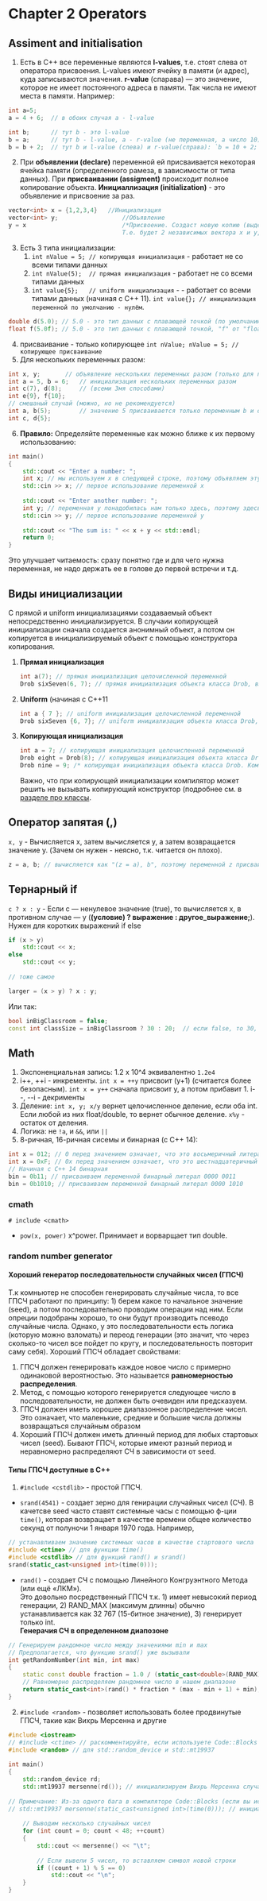# Chapter 2 Operators

## Assiment and initialisation
1. Есть в C++ все переменные являются **l-values**, т.е. стоят слева от оператора присвоения. L-values имеют ячейку в памяти (и адрес), куда записываются значения. **r-value** (спарава) — это значение, которое не имеет постоянного адреса в памяти. Так числа не имеют места в памяти. Например:  
```cpp
int a=5;  	
a = 4 + 6;	// в обоих случая a - l-value

int b;		// тут b - это l-value
b = a;		// тут b - l-value, a - r-value (не переменная, а число 10) т.е. это тоже самое что просто `b = 10;`
b = b + 2;	// тут b и l-value (слева) и r-value(справа): `b = 10 + 2;`
```
2. При **объявлении (declare)** переменной ей присваивается некоторая ячейка памяти (определенного рамеза, в зависимости от типа данных). При **присваивании (assigment)** происходит полное копирование объекта. **Инициаллизация (initialization)** - это объявление и присвоение за раз.
```cpp
vector<int> x = {1,2,3,4}	//Инициализация
vector<int> y;                  //Объявление
y = x                           /*Присвоение. Создаст новую копию (выделит место в памяти). 
                                Т.е. будет 2 независимых вектора x и y, а не 2 указателя на 1 объект как в python */
```
3. Есть 3 типа инициализации:
	1. `int nValue = 5; // копирующая инициализация` - работает не со всеми типами данных 
	2. `int nValue(5);  // прямая инициализация` - работает не со всеми типами данных 
	3. `int value{5};   // uniform инициализация` - - работает со всеми типами данных (начиная с C++ 11). `int value{}; // инициализация переменной по умолчанию - нулём`.  
```cpp
double d(5.0); // 5.0 - это тип данных с плавающей точкой (по умолчанию double)
float f(5.0f); // 5.0 - это тип данных с плавающей точкой, "f" от "float"
```
4. присваивание - только копирующее `int nValue; nValue = 5; // копирующее присваивание`   
5. Для нескольких переменных разом:   
```cpp
int x, y;		// объявление нескольких переменных разом (только для перемен. одного типа)
int a = 5, b = 6;	// инициализация нескольких переменных разом 
int c(7), d(8);		// (всеми 3мя способами)
int e{9}, f{10};
// смешаный случай (можно, но не рекомендуется)
int a, b(5); 		// значение 5 присваивается только переменным b и d.
int c, d{5};
```    
6. **Правило:** Определяйте переменные как можно ближе к их первому использованию:
```cpp
int main()
{
    std::cout << "Enter a number: ";
    int x; // мы используем x в следующей строке, поэтому объявляем эту переменную здесь: как можно ближе к её первому использованию
    std::cin >> x; // первое использование переменной x
 
    std::cout << "Enter another number: ";
    int y; // переменная y понадобилась нам только здесь, поэтому здесь её и объявляем 
    std::cin >> y; // первое использование переменной y
 
    std::cout << "The sum is: " << x + y << std::endl;
    return 0;
}
```
Это улучшает читаемость: сразу понятно где и для чего нужна переменная, не надо держать ее в голове до первой встречи и т.д.

## Виды инициализации
С прямой и uniform инициализациями создаваемый объект непосредственно инициализируется. В случаии копирующей инициализации сначала создается анонимный объект, а потом он копируется в инициализируемый объект с помощью конструктора копирования.
1. **Прямая инициализация** 
	```cpp
	int a(7); // прямая инициализация целочисленной переменной
	Drob sixSeven(6, 7); // прямая инициализация объекта класса Drob, вызывается конструктор Drob(int, int)
	```
2. **Uniform** (начиная с С++11
	```cpp
	int a { 7 }; // uniform инициализация целочисленной переменной 
	Drob sixSeven {6, 7}; // uniform инициализация объекта класса Drob, вызывается конструктор Drob(int, int)
	```
3. **Копирующая инициализация**
	```cpp
	int a = 7; // копирующая инициализация целочисленной переменной
	Drob eight = Drob(8); // копирующая инициализация объекта класса Drob, вызывается Drob(8, 1)
	Drob nine = 9; /* копирующая инициализация объекта класса Drob. Компилятор будет искать способ конвертации 9 в объект класса Drob, что приведёт к вызову конструктора Drob(9, 1) */
	```
	Важно, что при копирующей инициализации компилятор может решить не вызывать копирующий конструктор (подробнее см. в [разделе про классы](https://github.com/PlohoyParen/Cpp_doc/blob/master/Documents/Chapter6_Classes.md).

## Оператор запятая (,)
`x, y` - Вычисляется x, затем вычисляется y, а затем возвращается значение y. (Зачем он нужен - неясно, т.к. читается он плохо).
```cpp
z = a, b; // вычисляется как "(z = a), b", поэтому переменной z присваивается значение a, а переменная b игнорируется
```

## Тернарный if 
`c ? x : y` - Если c — ненулевое значение (true), то вычисляется x, в противном случае — y (**(условие) ? выражение : другое_выражение;**). Нужен для коротких выражений if else
```cpp
if (x > y)
    std::cout << x;
else
    std::cout << y;
  
// тоже самое 

larger = (x > y) ? x : y;
```
Или так:
```cpp
bool inBigClassroom = false;
const int classSize = inBigClassroom ? 30 : 20;  // если false, то 30, если true 20
```

## Math
1. Экспоненциальная запись: 1.2 x 10^4 эквивалентно `1.2e4`
2. i++, ++i - инкременты. `int x = ++y` присвоит (y+1) (считается более безопасным). `int x = y++` сначала присвоит y, а потом прибавит 1. 
   i--, --i - декрименты
3. Деление: `int x, y; x/y` вернет целочисленное деление, если оба int. Если любой из них float/double, то вернет обычное деление.
`x%y` - остаток от деления.
4. Логика: не `!a`, и `&&`, или `||`
5. 8-ричная, 16-ричная сисемы и бинарная (с С++ 14):
```cpp
int x = 012; // 0 перед значением означает, что это восьмеричный литерал
int x = 0xF; // 0x перед значением означает, что это шестнадцатеричный литерал
// Начиная с С++ 14 бинарная
bin = 0b11; // присваиваем переменной бинарный литерал 0000 0011 
bin = 0b1010; // присваиваем переменной бинарный литерал 0000 1010
```

### cmath
`# include <cmath>`   
- `pow(x, power)` x^power. Принимает и ворварщает тип double. 

### random number generator
#### Хороший генератор последовательности случайных чисел (ГПСЧ)
Т.к комньютер не способен генерировать случайные числа, то все ГПСЧ работают по принципу: 1) берем какое то начальное значение (seed), а потом последовательно проводим операции над ним. Если опреции подобраны хорошо, то они будут производить псеводо случайные числа. Однако, у это последовательности есть логика (которую можно взломать) и переод генерации (это значит, что через сколько-то чисел все пойдет по кругу, и последовательность повторит саму себя). Хороший ГПСЧ обладает свойствами:    

1. ГПСЧ должен генерировать каждое новое число с примерно одинаковой вероятностью. Это называется **равномерностью распределения**.
2. Метод, с помощью которого генерируется следующее число в последовательности, не должен быть очевиден или предсказуем.
3. ГПСЧ должен иметь хорошее диапазонное распределение чисел. Это означает, что маленькие, средние и большие числа должны возвращаться случайным образом
4. Хороший ГПСЧ должен иметь длинный период для любых стартовых чисел (seed). Бывают ГПСЧ, которые имеют разный период и неравномерно распределяют СЧ в зависимости от seed. 

#### Типы ГПСЧ доступные в C++
1. `#include <cstdlib>` - простой ГПСЧ.
- `srand(4541)` - создает зерно для генирации случайных чисел (СЧ). В качетсве seed часто ставят системные часы с помощью ф-ции `time()`, которая возвращает в качестве времени общее количество секунд от полуночи 1 января 1970 года. Например,   
```cpp
// устанавливаем значение системных часов в качестве стартового числа
#include <ctime> // для функции time()
#include <cstdlib> // для функций rand() и srand()
srand(static_cast<unsigned int>(time(0)));
```

- `rand()` - создает СЧ с помощью Линейного Конгруэнтного Метода (или ещё «ЛКМ»).     
Это довольно посредственный ГПСЧ т.к. 1) имеет невысокий период генерации, 2) RAND_MAX (максимум длинны) обычно устанавливается как 32 767 (15-битное значение), 3) генерирует только int.      
**Генерачия СЧ в определенном диапозоне**
```cpp
// Генерируем рандомное число между значениями min и max
// Предполагается, что функцию srand() уже вызывали
int getRandomNumber(int min, int max)
{
    static const double fraction = 1.0 / (static_cast<double>(RAND_MAX) + 1.0); 
    // Равномерно распределяем рандомное число в нашем диапазоне
    return static_cast<int>(rand() * fraction * (max - min + 1) + min);
}
```

2. `#include <random>` - позволяет использовать более продвинутые ГПСЧ, такие как Вихрь Мерсенна и другие
```cpp
#include <iostream>
// #include <ctime> // раскомментируйте, если используете Code::Blocks
#include <random> // для std::random_device и std::mt19937
 
int main()
{
    std::random_device rd; 
    std::mt19937 mersenne(rd()); // инициализируем Вихрь Мерсенна случайным стартовым числом 
 
// Примечание: Из-за одного бага в компиляторе Code::Blocks (если вы используете Code::Blocks в Windows) - удалите две строчки кода выше и раскомментируйте следующую строчку:
// std::mt19937 mersenne(static_cast<unsigned int>(time(0))); // инициализируем Вихрь Мерсенна случайным стартовым числом
 
    // Выводим несколько случайных чисел
    for (int count = 0; count < 48; ++count)
    {
        std::cout << mersenne() << "\t";
 
        // Если вывели 5 чисел, то вставляем символ новой строки
        if ((count + 1) % 5 == 0)
            std::cout << "\n";
    }
}
```
